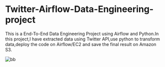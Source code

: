 # Twitter-Airflow-Data-Engineering-project
This is a End-To-End Data Engineering Project using Airflow and Python.In this project,I have extracted data using Twitter API,use python to transform data,deploy the code on Airflow/EC2 and save the final result on Amazon S3.

![bb](https://user-images.githubusercontent.com/106689439/212523354-f2ded2f2-2d32-41a0-968b-e715d2220506.jpg)




